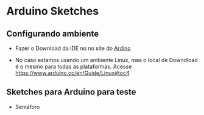# Arduino Sketches

## Configurando ambiente

- Fazer o Download da IDE no no site do [Ardino](https://www.arduino.cc)

- No caso estamos usando um ambiente Linux, mas o local de Downdload é o mesmo para todas as plataformas. Acesse https://www.arduino.cc/en/Guide/Linux#toc4



## Sketches para Arduino para teste 

- Semáforo 
